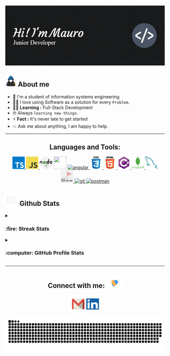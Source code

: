 <!-- <div align="center">
<h1 align="center">Hi <img width="35" src="https://github.com/maualice/maualice/blob/main/Resources/waving.gif">, I'm Mauro</h1>
</div> -->

![GitHub Header](https://raw.githubusercontent.com/maualice/maualice/main/Resources/Icons/github-header-image.png)

## <picture><img src = "https://github.com/maualice/maualice/blob/main/Resources/about_me.gif" width = 35px></picture> About me

- :school: I'm a student of information systems engineering
- :technologist: I love using Software as a solution for every `Problem`.
- :student: **Learning :** Full-Stack Development
- :nerd_face: Always `learning new things`.
- :zap: **Fact :** It's never late to get started
- :boom: Ask me about anything, I am happy to help.

<!-- LANGUAGES AND TOOLS -->
<hr>
<h2 align="center">Languages and Tools:</h2>
<p align="center"> 
<a href="https://www.typescriptlang.org/" target="_blank" rel="noreferrer"> <img src="https://raw.githubusercontent.com/devicons/devicon/master/icons/typescript/typescript-original.svg" alt="typescript" width="40" height="40"/> </a> 
<a href="https://developer.mozilla.org/en-US/docs/Web/JavaScript" target="_blank" rel="noreferrer"> <img src="https://raw.githubusercontent.com/devicons/devicon/master/icons/javascript/javascript-original.svg" alt="javascript" width="40" height="40"/> </a> 
<a href="https://nodejs.org" target="_blank" rel="noreferrer"> <img src="https://raw.githubusercontent.com/maualice/maualice/main/Resources/Icons/nodejs.png" alt="nodejs" width="40" height="40"/></a> 
<a href="https://expressjs.com" target="_blank" rel="noreferrer"> <img src="https://user-images.githubusercontent.com/25181517/183859966-a3462d8d-1bc7-4880-b353-e2cbed900ed6.png" width="40" height="40"/></a> 
<a href="https://angular.io" target="_blank" rel="noreferrer"> <img src="https://angular.io/assets/images/logos/angular/angular.svg" alt="angular" width="40" height="40"/> </a> 
<a href="https://www.w3schools.com/css/" target="_blank" rel="noreferrer"> <img src="https://raw.githubusercontent.com/devicons/devicon/master/icons/css3/css3-original-wordmark.svg" alt="css3" width="40" height="40"/> </a> 
<a href="https://www.w3.org/html/" target="_blank" rel="noreferrer"> <img src="https://raw.githubusercontent.com/devicons/devicon/master/icons/html5/html5-original-wordmark.svg" alt="html5" width="40" height="40"/> </a> 
<a href="https://www.w3schools.com/cs/" target="_blank" rel="noreferrer"> <img src="https://raw.githubusercontent.com/devicons/devicon/master/icons/csharp/csharp-original.svg" alt="csharp" width="40" height="40"/> </a>
<a href="https://www.mongodb.com/" target="_blank" rel="noreferrer"> <img src="https://raw.githubusercontent.com/maualice/maualice/main/Resources/Icons/mongodb-logo.png" alt="mongodb" width="40" height="40"/> </a> 
<a href="https://www.mysql.com/" target="_blank" rel="noreferrer"> <img src="https://raw.githubusercontent.com/maualice/maualice/main/Resources/Icons/mysql.png" alt="mysql" width="40" height="40"/> </a> 
<a href="https://www.microsoft.com/en-us/sql-server/sql-server-downloads" target="_blank" rel="noreferrer"> <img src="https://raw.githubusercontent.com/maualice/maualice/main/Resources/Icons/sql%20server.png" alt="mysql" width="40" height="40"/> </a>
<a href="https://git-scm.com/" target="_blank" rel="noreferrer"> <img src="https://www.vectorlogo.zone/logos/git-scm/git-scm-icon.svg" alt="git" width="40" height="40"/> </a> 
<a href="https://postman.com" target="_blank" rel="noreferrer"> <img src="https://www.vectorlogo.zone/logos/getpostman/getpostman-icon.svg" alt="postman" width="40" height="40"/> </a> 
</p>


## <picture> <img src = "https://github.com/maualice/maualice/blob/main/Resources/Statistics.gif" width = 40px> </picture> Github Stats

<details><summary><h3> :fire: Streak Stats</h3></summary>

[![GitHub Streak](https://github-readme-streak-stats.herokuapp.com?user=maualice&theme=tokyonight)](https://git.io/streak-stats)

</details>

<!-- GITHUB STATS -->
<details><summary><h3> :computer: GitHub Profile Stats</h3></summary>

<p align="center">
    <a href="https://github.com/anuraghazra/github-readme-stats">
	    <!-- <img alt="maualice's Github Stats" src="https://github-readme-stats.vercel.app/api?username=maualice&show_icons=true&count_private=true&locale=en&theme=tokyonight&layout=compact" height="230px"/></a> -->
      <img alt="maualice's Github Stats" src="https://github-readme-stats-five-alpha-76.vercel.app/api?username=maualice&show_icons=true&count_private=true&locale=en&theme=tokyonight&layout=compact" height="230px"/></a>
	    <!-- <img src="https://github-readme-stats.vercel.app/api/top-langs?username=maualice&langs_count=10&show_icons=true&locale=en&theme=tokyonight" alt="maualice" height="230px"/> -->
      <img src="https://github-readme-stats-five-alpha-76.vercel.app/api/top-langs?username=maualice&langs_count=10&show_icons=true&locale=en&theme=tokyonight" alt="maualice" height="230px"/>
<br/>

  **Note:** Top languages is only a metric of the languages my public code consists of and doesn't reflect experience or skill level.

  _**Important!!**_ Please refresh the page if you don´t see the stats 
  </p>

<p align="right"><img src="https://komarev.com/ghpvc/?username=maualice&label=Profile%20views&color=0e75b6&style=flat" alt="maualice" /></p>
</details>


<!-- CONNECTION -->
<hr>      
<h2 align="center">Connect with me: <img src="https://github.com/maualice/maualice/blob/main/Resources/handshake.gif" width="50" height="40"></h2>
<p align="center">
  <a href="mailto:alicemauroe@gmail.com" target="blank"><img align="center" src="https://raw.githubusercontent.com/maualice/maualice/main/Resources/Icons/gmail-logo.png" alt="gmail-logo" height="55" width="45" /></a>
  <a href="https://linkedin.com/in/maualice" target="blank"><img align="center" src="https://raw.githubusercontent.com/maualice/maualice/main/Resources/Icons/linkedin-logo.png" alt="linkedin-logo" height="35" width="40" /></a>
</p>

<!-- <p align="center">
<a href="https://www.linkedin.com/in/maualice/"><img alt="LinkedIn" src="https://img.shields.io/badge/LinkedIn-maualice-blue?style=flat-square&logo=linkedin"></a>
<a href="mailto:alicemauroe@gmail.com"><img alt="Email" src="https://img.shields.io/badge/Email-alicemauroe@gmail.com-blue?style=flat-square&logo=gmail"></a>
</p> -->

<div align="center">
  <img  src="https://github.com/maualice/maualice/blob/main/Resources/grid-snake.svg"
       alt="snake" />
</div>


<!-- <a href="https://github.com/maualice/store-api">
    <img align="center" src="https://github-readme-stats.vercel.app/api/pin/?username=maualice&theme=highcontrast&repo=store-api" />
</a> -->


<!--
**maualice/maualice** is a ✨ _special_ ✨ repository because its `README.md` (this file) appears on your GitHub profile.

Here are some ideas to get you started:

- 🔭 I’m currently working on ...
- 🌱 I’m currently learning ...
- 👯 I’m looking to collaborate on ...
- 🤔 I’m looking for help with ...
- 💬 Ask me about ...
- 📫 How to reach me: ...
- 😄 Pronouns: ...
- ⚡ Fun fact: ...
-->
